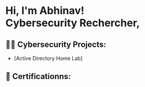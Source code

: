 <h1>Hi, I'm Abhinav! <br/>Cybersecurity  Rechercher</a>, </h1>

<h2>👨‍💻 Cybersecurity Projects:</h2>

  - [Active Directory Home Lab]

<h2>📃 Certificationns:</h2>
